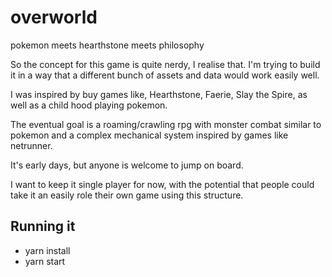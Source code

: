 # overworld
pokemon meets hearthstone meets philosophy

So the concept for this game is quite nerdy, I realise that. I'm trying to build it in a way that a different bunch of assets and data would work easily well.

I was inspired by buy games like, Hearthstone, Faerie, Slay the Spire, as well as a child hood playing pokemon.

The eventual goal is a roaming/crawling rpg with monster combat similar to pokemon and a complex mechanical system inspired by games like netrunner.

It's early days, but anyone is welcome to jump on board.

I want to keep it single player for now, with the potential that people could take it an easily role their own game using this structure.

## Running it

* yarn install
* yarn start
